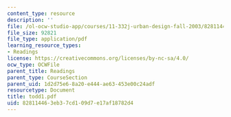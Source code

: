 ```yaml
---
content_type: resource
description: ''
file: /ol-ocw-studio-app/courses/11-332j-urban-design-fall-2003/828114463eb37cd109d7e17af18782d4_todd1.pdf
file_size: 92821
file_type: application/pdf
learning_resource_types:
- Readings
license: https://creativecommons.org/licenses/by-nc-sa/4.0/
ocw_type: OCWFile
parent_title: Readings
parent_type: CourseSection
parent_uid: 1d2d75e6-8a20-e444-ae63-453e00c24adf
resourcetype: Document
title: todd1.pdf
uid: 82811446-3eb3-7cd1-09d7-e17af18782d4
---
```

